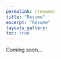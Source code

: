 ```yaml
---
permalink: /resume/
title: "Resume"
excerpt: "Resume"
layouts_gallery:
toc: true
---
```

Coming soon...
